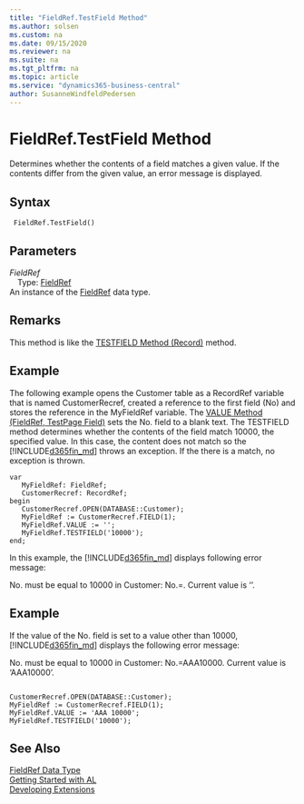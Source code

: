 ```yaml
---
title: "FieldRef.TestField Method"
ms.author: solsen
ms.custom: na
ms.date: 09/15/2020
ms.reviewer: na
ms.suite: na
ms.tgt_pltfrm: na
ms.topic: article
ms.service: "dynamics365-business-central"
author: SusanneWindfeldPedersen
---
```

[//]: # (START>DO_NOT_EDIT)
[//]: # (IMPORTANT:Do not edit any of the content between here and the END>DO_NOT_EDIT.)
[//]: # (Any modifications should be made in the .xml files in the ModernDev repo.)
# FieldRef.TestField Method
Determines whether the contents of a field matches a given value. If the contents differ from the given value, an error message is displayed.


## Syntax
```
 FieldRef.TestField()
```

## Parameters
*FieldRef*  
&emsp;Type: [FieldRef](fieldref-data-type.md)  
An instance of the [FieldRef](fieldref-data-type.md) data type.  


[//]: # (IMPORTANT: END>DO_NOT_EDIT)

## Remarks  
 This method is like the [TESTFIELD Method \(Record\)](../../methods-auto/record/record-testfield-joker-method.md) method.  
  
## Example  
 The following example opens the Customer table as a RecordRef variable that is named CustomerRecref, created a reference to the first field \(No\) and stores the reference in the MyFieldRef variable. The [VALUE Method \(FieldRef, TestPage Field\)](../../methods/devenv-value-method-fieldref-testpage-field.md) sets the No. field to a blank text. The TESTFIELD method determines whether the contents of the field match 10000, the specified value. In this case, the content does not match so the [!INCLUDE[d365fin_md](../../includes/d365fin_md.md)] throws an exception. If the there is a match, no exception is thrown.  

 ```
var
    MyFieldRef: FieldRef;
    CustomerRecref: RecordRef;
begin
    CustomerRecref.OPEN(DATABASE::Customer);  
    MyFieldRef := CustomerRecref.FIELD(1);  
    MyFieldRef.VALUE := '';  
    MyFieldRef.TESTFIELD('10000');  
end;
```  
  
 In this example, the [!INCLUDE[d365fin_md](../../includes/d365fin_md.md)] displays following error message:  
  
 No. must be equal to 10000 in Customer: No.=. Current value is ‘’.  
  
## Example  
 If the value of the No. field is set to a value other than 10000, [!INCLUDE[d365fin_md](../../includes/d365fin_md.md)] displays the following error message:  
  
 No. must be equal to 10000 in Customer: No.=AAA10000. Current value is ‘AAA10000’.  
  
```  
  
CustomerRecref.OPEN(DATABASE::Customer);  
MyFieldRef := CustomerRecref.FIELD(1);  
MyFieldRef.VALUE := 'AAA 10000';  
MyFieldRef.TESTFIELD('10000');  
```  

## See Also
[FieldRef Data Type](fieldref-data-type.md)  
[Getting Started with AL](../../devenv-get-started.md)  
[Developing Extensions](../../devenv-dev-overview.md)